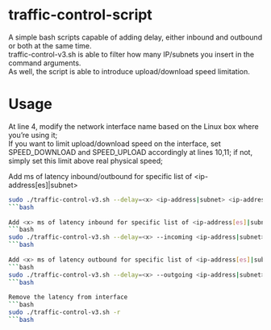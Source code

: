 # traffic-control-script
A simple bash scripts capable of adding delay, either inbound and outbound or both at the same time.  
traffic-control-v3.sh is able to filter how many IP/subnets you insert in the command arguments.  
As well, the script is able to introduce upload/download speed limitation.  

# Usage
At line 4, modify the network interface name based on the Linux box where you’re using it;  
If you want to limit upload/download speed on the interface, set SPEED_DOWNLOAD and SPEED_UPLOAD accordingly at lines 10,11; if not, simply set this limit above real physical speed;  

Add <x> ms of latency inbound/outbound for specific list of <ip-address[es]|subnet>  
```bash
sudo ./traffic-control-v3.sh --delay=<x> <ip-address|subnet> <ip-address|subnet> ...  
```bash
  
Add <x> ms of latency inbound for specific list of <ip-address[es]|subnet>  
```bash
sudo ./traffic-control-v3.sh --delay=<x> --incoming <ip-address|subnet> <ip-address|subnet> ...  
```bash
  
Add <x> ms of latency outbound for specific list of <ip-address[es]|subnet>  
```bash
sudo ./traffic-control-v3.sh --delay=<x> --outgoing <ip-address|subnet> <ip-address|subnet> ...  
```bash
  
Remove the latency from interface  
```bash
sudo ./traffic-control-v3.sh -r  
```bash
